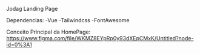 Jodag Landing Page

Dependencias:
-Vue
-Tailwindcss
-FontAwesome


Conceito Principal da HomePage:
https://www.figma.com/file/WKMZ8EYpRp0y93dXEpCMxK/Untitled?node-id=0%3A1
